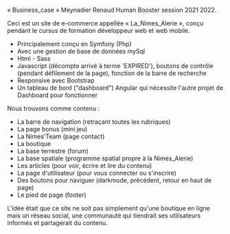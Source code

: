 ﻿« Business_case » 
Meynadier Renaud Human Booster session 2021 2022.

Ceci est un site de e-commerce appellée « La_Nimes_Alerie », conçu pendant le cursus de formation développeur web et web mobile.

- Principalement conçu en Symfony (Php)
- Avec une gestion de base de données mySql
- Html - Sass
- Javascript (décompte arrivé à terme 'EXPIRED'), boutons de contrôle (pendant défilement de la page), fonction de la barre de recherche
- Responsive avec Bootstrap
- Un tableau de bord ("dashboard") Angular qui nécessite l'autre projet de Dashboard pour fonctionner

Nous trouvons comme contenu : 

- La barre de navigation (retraçant toutes les rubriques)
- La page bonus (mini jeu)
- La Nimes'Team (page contact)
- La boutique
- La base terrestre (forum)
- La base spatiale (programme spatial propre à la Nimes_Alerie)
- Les articles (pour voir, écrire et lire du contenu)
- La page d'utilisateur (pour vous connecter ou s'inscrire)
- Des boutons pour naviguer (darkmode, précédent, retour en haut de page)
- Le pied de page (footer)

L'idée était que ce site ne soit pas simplement qu'une boutique en ligne mais un réseau social, une communauté qui tiendrait ses utilisateurs informés et partagerait du contenu.
